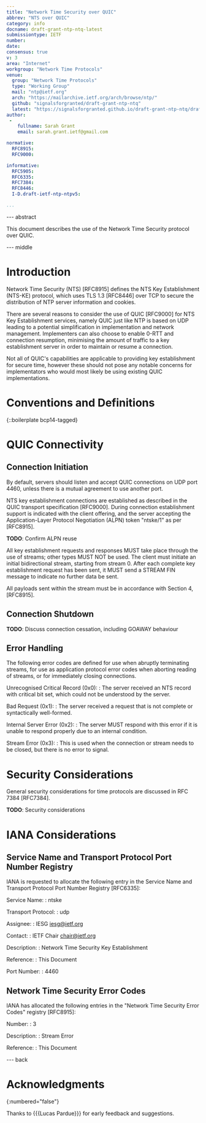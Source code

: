 ```yaml
---
title: "Network Time Security over QUIC"
abbrev: "NTS over QUIC"
category: info
docname: draft-grant-ntp-ntq-latest
submissiontype: IETF
number:
date:
consensus: true
v: 3
area: "Internet"
workgroup: "Network Time Protocols"
venue:
  group: "Network Time Protocols"
  type: "Working Group"
  mail: "ntp@ietf.org"
  arch: "https://mailarchive.ietf.org/arch/browse/ntp/"
  github: "signalsforgranted/draft-grant-ntp-ntq"
  latest: "https://signalsforgranted.github.io/draft-grant-ntp-ntq/draft-grant-ntp-ntq.html"
author:
 -
    fullname: Sarah Grant
    email: sarah.grant.ietf@gmail.com

normative:
  RFC8915:
  RFC9000:

informative:
  RFC5905:
  RFC6335:
  RFC7384:
  RFC8446:
  I-D.draft-ietf-ntp-ntpv5:

...
```


--- abstract

This document describes the use of the Network Time Security protocol over QUIC.

--- middle

# Introduction

Network Time Security (NTS) [RFC8915] defines the NTS Key Establishment (NTS-KE) protocol, which uses TLS 1.3 [RFC8446] over TCP to secure the distribution of NTP server information and cookies.

There are several reasons to consider the use of QUIC [RFC9000] for NTS Key Establishment services, namely QUIC just like NTP is based on UDP leading to a potential simplification in implementation and network management. Implementers can also choose to enable 0-RTT and connection resumption, minimising the amount of traffic to a key establishment server in order to maintain or resume a connection.

Not all of QUIC's capabilities are applicable to providing key establishment for secure time, however these should not pose any notable concerns for implementators who would most likely be using existing QUIC implementations.

# Conventions and Definitions

{::boilerplate bcp14-tagged}

# QUIC Connectivity

## Connection Initiation

By default, servers should listen and accept QUIC connections on UDP port 4460, unless there is a mutual agreement to use another port.

NTS key establishment connections are established as described in the QUIC transport specification [RFC9000]. During connection establishment support is indicated with the client offering, and the server accepting the Application-Layer Protocol Negotiation (ALPN) token "ntske/1" as per [RFC8915].

**TODO**: Confirm ALPN reuse

All key establishment requests and responses MUST take place through the use of streams; other types MUST NOT be used. The client must initiate an initial bidirectional stream, starting from stream 0. After each complete key establishment request has been sent, it MUST send a STREAM FIN message to indicate no further data be sent.

All payloads sent within the stream must be in accordance with Section 4, [RFC8915].

## Connection Shutdown

**TODO**: Discuss connection cessation, including GOAWAY behaviour

## Error Handling

The following error codes are defined for use when abruptly terminating streams, for use as application protocol error codes when aborting reading of streams, or for immediately closing connections.

Unrecognised Critical Record (0x0):
 : The server received an NTS record with critical bit set, which could not be understood by the server.

Bad Request (0x1):
 : The server received a request that is not complete or syntactically well-formed.

Internal Server Error (0x2):
 : The server MUST respond with this error if it is unable to respond properly due to an internal condition.

Stream Error (0x3):
 : This is used when the connection or stream needs to be closed, but there is no error to signal.

# Security Considerations

General security considerations for time protocols are discussed in RFC 7384 [RFC7384].

**TODO**: Security considerations

# IANA Considerations

## Service Name and Transport Protocol Port Number Registry

IANA is requested to allocate the following entry in the Service Name and Transport Protocol Port Number Registry [RFC6335]:

  Service Name:
  : ntske

  Transport Protocol:
  : udp

  Assignee:
  : IESG <iesg@ietf.org>

  Contact:
  : IETF Chair <chair@ietf.org>

  Description:
  : Network Time Security Key Establishment

  Reference:
  : This Document

  Port Number:
  : 4460

## Network Time Security Error Codes

IANA has allocated the following entries in the "Network Time Security Error Codes" registry [RFC8915]:

  Number:
   : 3

  Description:
   : Stream Error

  Reference:
   : This Document

--- back

# Acknowledgments
{:numbered="false"}

Thanks to {{{Lucas Pardue}}} for early feedback and suggestions.
